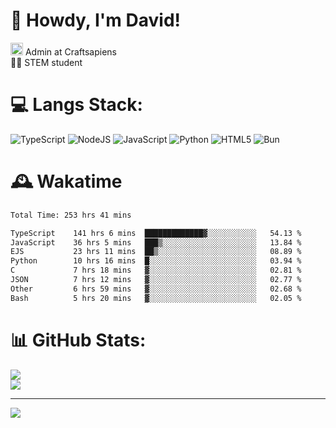 # 👋 Howdy, I'm David!
<img src="https://cdn.discordapp.com/role-icons/959259258829021255/243d02ee3fbd0821de14bf13a0cde87b.webp?size=2048" height=20> Admin at Craftsapiens<br>👨‍🔬 STEM student

# 💻 Langs Stack:
![TypeScript](https://img.shields.io/badge/typescript-%23007ACC.svg?style=for-the-badge&logo=typescript&logoColor=white) ![NodeJS](https://img.shields.io/badge/node.js-6DA55F?style=for-the-badge&logo=node.js&logoColor=white) ![JavaScript](https://img.shields.io/badge/javascript-%23323330.svg?style=for-the-badge&logo=javascript&logoColor=%23F7DF1E) ![Python](https://img.shields.io/badge/python-3670A0?style=for-the-badge&logo=python&logoColor=ffdd54)  ![HTML5](https://img.shields.io/badge/html5-%23E34F26.svg?style=for-the-badge&logo=html5&logoColor=white) ![Bun](https://img.shields.io/badge/Bun-%23000000.svg?style=for-the-badge&logo=bun&logoColor=white) 

# 🕰️ Wakatime 
<!--START_SECTION:waka-->

```txt
Total Time: 253 hrs 41 mins

TypeScript    141 hrs 6 mins  █████████████▓░░░░░░░░░░░   54.13 %
JavaScript    36 hrs 5 mins   ███▒░░░░░░░░░░░░░░░░░░░░░   13.84 %
EJS           23 hrs 11 mins  ██▒░░░░░░░░░░░░░░░░░░░░░░   08.89 %
Python        10 hrs 16 mins  █░░░░░░░░░░░░░░░░░░░░░░░░   03.94 %
C             7 hrs 18 mins   ▓░░░░░░░░░░░░░░░░░░░░░░░░   02.81 %
JSON          7 hrs 12 mins   ▓░░░░░░░░░░░░░░░░░░░░░░░░   02.77 %
Other         6 hrs 59 mins   ▓░░░░░░░░░░░░░░░░░░░░░░░░   02.68 %
Bash          5 hrs 20 mins   ▓░░░░░░░░░░░░░░░░░░░░░░░░   02.05 %
```

<!--END_SECTION:waka-->

# 📊 GitHub Stats:

![](https://github-readme-stats.vercel.app/api?username=davidcanas&theme=dark&hide_border=false&count_private=true)<br/>
![](https://github-readme-stats.vercel.app/api/top-langs/?username=davidcanas&theme=dark&hide_border=false&include_all_commits=true&count_private=true&layout=compact)

---
[![](https://visitcount.itsvg.in/api?id=davidcanas&icon=0&color=0)](https://visitcount.itsvg.in)

